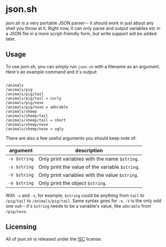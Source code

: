 # json.sh
json.sh is a very portable JSON parser-- 
it should work in just about any shell you throw at it.
Right now, it can only parse and output variables etc
in a JSON file in a more script-friendly form, but write
support will be added later.


Usage
-------
To use json.sh, you can simply run `json.sh` with a filename as an argument.
Here's an example command and it's output:
```$ sh json.sh example.json

/animals
/animals/pig
/animals/pig/tail
/animals/pig/tail = curly
/animals/pig/nose
/animals/pig/nose = adorable
/animals/sheep
/animals/sheep/tail
/animals/sheep/tail = short
/animals/sheep/nose
/animals/sheep/nose = ugly
```

There are also a few useful arguments you should keep note of:

| argument | description |
| --- | --- |
| `-v $string` | Only print variables with the name `$string`. |
| `-s $string` | Only print the value of the variable `$string`. |
| `-V $string` | Only print variables with the value `$string`. |
| `-o $string` | Only print the object `$string`. |

With `-v` and `-s`, for example, `$string` could be anything from `tail` to `/pig/tail` to `/animals/pig/tail`.
Same syntax goes for `-o`. `-V` is the only odd one out-- it's `$string` needs to be a variable's value, like `adorable` from `/pig/nose`.



Licensing
-----------
All of json.sh is released under the
[ISC](https://opensource.org/licenses/ISC) license.

